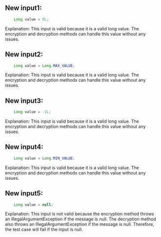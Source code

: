 ## New input1:
```java
    Long value = 0L;
```
Explanation: This input is valid because it is a valid long value. The encryption and decryption methods can handle this value without any issues.

## New input2:
```java
    Long value = Long.MAX_VALUE;
```
Explanation: This input is valid because it is a valid long value. The encryption and decryption methods can handle this value without any issues.

## New input3:
```java
    Long value = -1L;
```
Explanation: This input is valid because it is a valid long value. The encryption and decryption methods can handle this value without any issues.

## New input4:
```java
    Long value = Long.MIN_VALUE;
```
Explanation: This input is valid because it is a valid long value. The encryption and decryption methods can handle this value without any issues.

## New input5:
```java
    Long value = null;
```
Explanation: This input is not valid because the encryption method throws an IllegalArgumentException if the message is null. The decryption method also throws an IllegalArgumentException if the message is null. Therefore, the test case will fail if the input is null.

